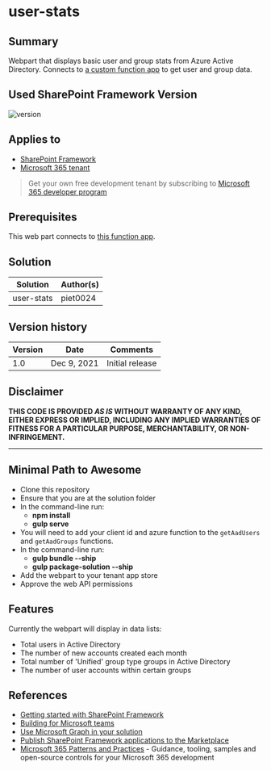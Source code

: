 # user-stats

## Summary

Webpart that displays basic user and group stats from Azure Active Directory. Connects to [a custom function app](https://github.com/gcxchange-gcechange/appsvc-fnc-dev-userstats) to get user and group data.

## Used SharePoint Framework Version

![version](https://img.shields.io/badge/version-1.11-green.svg)

## Applies to

- [SharePoint Framework](https://aka.ms/spfx)
- [Microsoft 365 tenant](https://docs.microsoft.com/en-us/sharepoint/dev/spfx/set-up-your-developer-tenant)

> Get your own free development tenant by subscribing to [Microsoft 365 developer program](http://aka.ms/o365devprogram)

## Prerequisites

This web part connects to [this function app](https://github.com/gcxchange-gcechange/appsvc-fnc-dev-userstats).

## Solution

Solution|Author(s)
--------|---------
user-stats | piet0024

## Version history

Version|Date|Comments
-------|----|--------
1.0|Dec 9, 2021|Initial release

## Disclaimer

**THIS CODE IS PROVIDED *AS IS* WITHOUT WARRANTY OF ANY KIND, EITHER EXPRESS OR IMPLIED, INCLUDING ANY IMPLIED WARRANTIES OF FITNESS FOR A PARTICULAR PURPOSE, MERCHANTABILITY, OR NON-INFRINGEMENT.**

---

## Minimal Path to Awesome

- Clone this repository
- Ensure that you are at the solution folder
- In the command-line run:
  - **npm install**
  - **gulp serve**
- You will need to add your client id and azure function to the `getAadUsers` and `getAadGroups` functions.
- In the command-line run:
  - **gulp bundle --ship**
  - **gulp package-solution --ship**
- Add the webpart to your tenant app store
- Approve the web API permissions

## Features

Currently the webpart will display in data lists:
- Total users in Active Directory
- The number of new accounts created each month
- Total number of 'Unified' group type groups in Active Directory
- The number of user accounts within certain groups

## References

- [Getting started with SharePoint Framework](https://docs.microsoft.com/en-us/sharepoint/dev/spfx/set-up-your-developer-tenant)
- [Building for Microsoft teams](https://docs.microsoft.com/en-us/sharepoint/dev/spfx/build-for-teams-overview)
- [Use Microsoft Graph in your solution](https://docs.microsoft.com/en-us/sharepoint/dev/spfx/web-parts/get-started/using-microsoft-graph-apis)
- [Publish SharePoint Framework applications to the Marketplace](https://docs.microsoft.com/en-us/sharepoint/dev/spfx/publish-to-marketplace-overview)
- [Microsoft 365 Patterns and Practices](https://aka.ms/m365pnp) - Guidance, tooling, samples and open-source controls for your Microsoft 365 development
